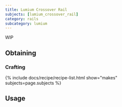 ```yaml
---
title: Lumium Crossover Rail
subjects: [lumium_crossover_rail]
category: rails
subcategory: lumium
---
```


WIP

Obtaining
---------

### Crafting
{% include docs/recipe/recipe-list.html show="makes" subjects=page.subjects %}

Usage
-----

